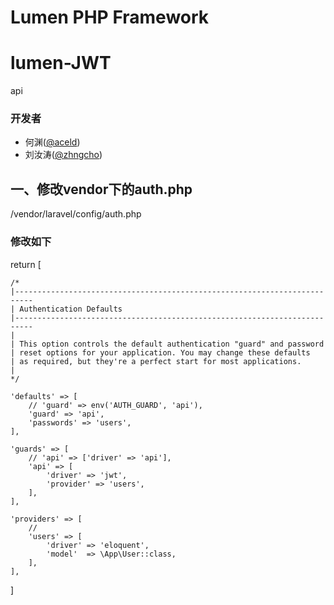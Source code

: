 # Lumen PHP Framework


# lumen-JWT
api


### 开发者

-   何渊([@aceld](https://github.com/coderheyuan))
-   刘汝涛([@zhngcho](https://github.com/liurutao))

## 一、修改vendor下的auth.php
/vendor/laravel/config/auth.php
### 修改如下
return [

    /*
    |--------------------------------------------------------------------------
    | Authentication Defaults
    |--------------------------------------------------------------------------
    |
    | This option controls the default authentication "guard" and password
    | reset options for your application. You may change these defaults
    | as required, but they're a perfect start for most applications.
    |
    */

    'defaults' => [
        // 'guard' => env('AUTH_GUARD', 'api'),
        'guard' => 'api',
        'passwords' => 'users',
    ],

    'guards' => [
        // 'api' => ['driver' => 'api'],
        'api' => [
            'driver' => 'jwt',                           
            'provider' => 'users',
        ],
    ],

    'providers' => [
        //
        'users' => [
            'driver' => 'eloquent',
            'model'  => \App\User::class,        
        ],
    ],
]




